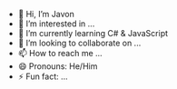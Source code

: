 - 👋 Hi, I’m Javon
- 👀 I’m interested in ...
- 🌱 I’m currently learning C# & JavaScript
- 💞️ I’m looking to collaborate on ...
- 📫 How to reach me ...
- 😄 Pronouns: He/Him
- ⚡ Fun fact: ...

<!---
Javon1118/Javon1118 is a ✨ special ✨ repository because its `README.md` (this file) appears on your GitHub profile.
You can click the Preview link to take a look at your changes.
--->
